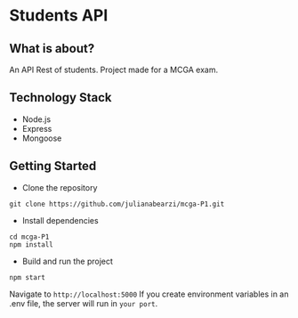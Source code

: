 # Students API

## What is about?

An API Rest of students. Project made for a MCGA exam.

## Technology Stack

- Node.js
- Express
- Mongoose

## Getting Started

- Clone the repository

```
git clone https://github.com/julianabearzi/mcga-P1.git
```

- Install dependencies

```
cd mcga-P1
npm install
```

- Build and run the project

```
npm start
```

Navigate to `http://localhost:5000`
If you create environment variables in an .env file, the server
will run in `your port`.
